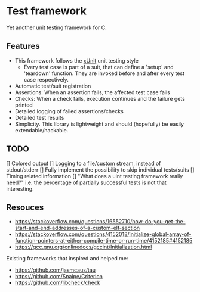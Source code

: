 # Test framework

Yet another unit testing framework for C.

## Features

- This framework follows the [xUnit](https://en.wikipedia.org/wiki/XUnit) unit testing style
    - Every test case is part of a suit, that can define a 'setup' and 'teardown' function. They are invoked before and after every test case respectively.
- Automatic test/suit registration
- Assertions: When an assertion fails, the affected test case fails
- Checks: When a check fails, execution continues and the failure gets printed
- Detailed logging of failed assertions/checks
- Detailed test results
- Simplicity. This library is lightweight and should (hopefully) be easily extendable/hackable.

## TODO
[] Colored output
[] Logging to a file/custom stream, instead of stdout/stderr
[] Fully implement the possibility to skip individual tests/suits
[] Timing related information
[] "What does a uint testing framework really need?" i.e. the percentage of partially successful tests is not that interesting.

## Resouces
- https://stackoverflow.com/questions/16552710/how-do-you-get-the-start-and-end-addresses-of-a-custom-elf-section
- https://stackoverflow.com/questions/4152018/initialize-global-array-of-function-pointers-at-either-compile-time-or-run-time/4152185#4152185
- https://gcc.gnu.org/onlinedocs/gccint/Initialization.html

Existing frameworks that inspired and helped me:
- https://github.com/jasmcaus/tau
- https://github.com/Snaipe/Criterion
- https://github.com/libcheck/check
